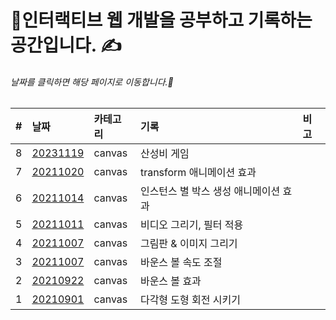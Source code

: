 # 🎇인터랙티브 웹 개발을 공부하고 기록하는 공간입니다. ✍

###### 날짜를 클릭하면 해당 페이지로 이동합니다.🚗

| #   | 날짜                                                                                          | 카테고리 | 기록                                  | 비고 |
| :-- | :-------------------------------------------------------------------------------------------- | :------- | :------------------------------------ | :--- |
| 8   | [20231119](https://minsangkimme.github.io/learn-interactive-dev/drop-rin-word-app/index.html) | canvas   | 산성비 게임                           |      |
| 7   | [20211020](https://minsangkimme.github.io/learn-interactive-dev/interaction/index02.html)     | canvas   | transform 애니메이션 효과             |      |
| 6   | [20211014](https://minsangkimme.github.io/learn-interactive-dev/interaction/index.html)       | canvas   | 인스턴스 별 박스 생성 애니메이션 효과 |      |
| 5   | [20211011](https://minsangkimme.github.io/learn-interactive-dev/canvasVideo/index.html)       | canvas   | 비디오 그리기, 필터 적용              |      |
| 4   | [20211007](https://minsangkimme.github.io/learn-interactive-dev/drawImage/index.html)         | canvas   | 그림판 & 이미지 그리기                |      |
| 3   | [20211007](https://minsangkimme.github.io/learn-interactive-dev/animationFrame/index.html)    | canvas   | 바운스 볼 속도 조절                   |      |
| 2   | [20210922](https://minsangkimme.github.io/learn-interactive-dev/bounceBall/index.html)        | canvas   | 바운스 볼 효과                        |      |
| 1   | [20210901](https://minsangkimme.github.io/learn-interactive-dev/polygon/index.html)           | canvas   | 다각형 도형 회전 시키기               |      |
